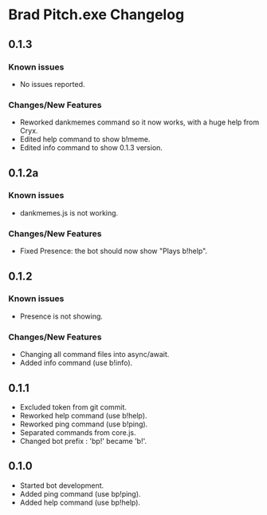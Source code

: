 # Brad Pitch.exe Changelog

## 0.1.3
### Known issues
* No issues reported.

### Changes/New Features
* Reworked dankmemes command so it now works, with a huge help from Cryx.
* Edited help command to show b!meme.
* Edited info command to show 0.1.3 version.

## 0.1.2a
### Known issues
* dankmemes.js is not working.

### Changes/New Features
* Fixed Presence: the bot should now show "Plays b!help".

## 0.1.2
### Known issues
* Presence is not showing.

### Changes/New Features
* Changing all command files into async/await.
* Added info command (use b!info).

## 0.1.1
* Excluded token from git commit.
* Reworked help command (use b!help).
* Reworked ping command (use b!ping).
* Separated commands from core.js.
* Changed bot prefix : 'bp!' became 'b!'.

## 0.1.0
* Started bot development.
* Added ping command (use bp!ping).
* Added help command (use bp!help).

